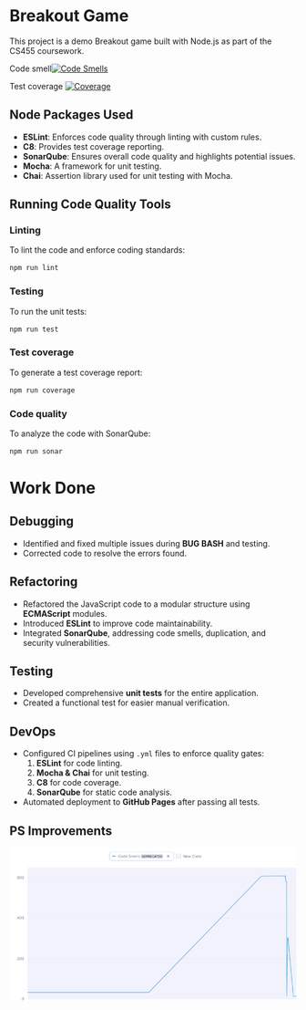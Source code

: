 # Breakout Game

This project is a demo Breakout game built with Node.js as part of the CS455 coursework.

Code smell[![Code Smells](https://sonarcloud.io/api/project_badges/measure?project=breakout-game&metric=code_smells)](https://sonarcloud.io/summary/new_code?id=breakout-game)

Test coverage
[<img src="https://github.githubassets.com/images/modules/logos_page/GitHub-Mark.png" alt="Coverage" width="30"/>](https://kartik-r-soni.github.io/breakout-game-code-coverage/)

## Node Packages Used

- **ESLint**: Enforces code quality through linting with custom rules.
- **C8**: Provides test coverage reporting.
- **SonarQube**: Ensures overall code quality and highlights potential issues.
- **Mocha**: A framework for unit testing.
- **Chai**: Assertion library used for unit testing with Mocha.

## Running Code Quality Tools

### Linting
To lint the code and enforce coding standards:
```bash
npm run lint
```
### Testing
To run the unit tests:
```bash
npm run test
```
### Test coverage
To generate a test coverage report:
```bash
npm run coverage
```
### Code quality
To analyze the code with SonarQube:
```bash
npm run sonar
```
# Work Done

## Debugging
- Identified and fixed multiple issues during **BUG BASH** and testing.
- Corrected code to resolve the errors found.

## Refactoring
- Refactored the JavaScript code to a modular structure using **ECMAScript** modules.
- Introduced **ESLint** to improve code maintainability.
- Integrated **SonarQube**, addressing code smells, duplication, and security vulnerabilities.

## Testing
- Developed comprehensive **unit tests** for the entire application.
- Created a functional test for easier manual verification.

## DevOps
- Configured CI pipelines using `.yml` files to enforce quality gates:
  1. **ESLint** for code linting.
  2. **Mocha & Chai** for unit testing.
  3. **C8** for code coverage.
  4. **SonarQube** for static code analysis.
- Automated deployment to **GitHub Pages** after passing all tests.


## PS Improvements
![Some random photo](./Metrices/Improvement_graph/Code_Smells.png)
